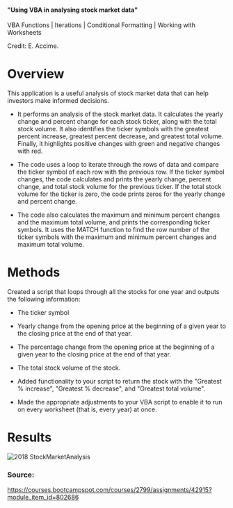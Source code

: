 #### "Using VBA in analysing stock market data"
VBA Functions | Iterations | Conditional Formatting | Working with Worksheets


Credit:
E. Accime.

# Overview
This application is a useful analysis of stock market data that can help investors make informed decisions.

- It performs an analysis of the stock market data. It calculates the yearly change and percent change for each stock ticker, along with the total stock volume. It also identifies the ticker symbols with the greatest percent increase, greatest percent decrease, and greatest total volume. Finally, it highlights positive changes with green and negative changes with red.

- The code uses a loop to iterate through the rows of data and compare the ticker symbol of each row with the previous row. If the ticker symbol changes, the code calculates and prints the yearly change, percent change, and total stock volume for the previous ticker. If the total stock volume for the ticker is zero, the code prints zeros for the yearly change and percent change.

- The code also calculates the maximum and minimum percent changes and the maximum total volume, and prints the corresponding ticker symbols. It uses the MATCH function to find the row number of the ticker symbols with the maximum and minimum percent changes and maximum total volume.

# Methods

Created a script that loops through all the stocks for one year and outputs the following information:

- The ticker symbol

- Yearly change from the opening price at the beginning of a given year to the closing price at the end of that year.

- The percentage change from the opening price at the beginning of a given year to the closing price at the end of that year.

- The total stock volume of the stock. 

- Added functionality to your script to return the stock with the "Greatest % increase", "Greatest % decrease", and "Greatest total volume".

- Made the appropriate adjustments to your VBA script to enable it to run on every worksheet (that is, every year) at once.

# Results

![2018 StockMarketAnalysis](https://github.com/MTanguin/VBA-challenge/assets/114210481/7377c44e-f8c1-4fc0-a79e-787986aa2312)


### Source:

https://courses.bootcampspot.com/courses/2799/assignments/42915?module_item_id=802686
